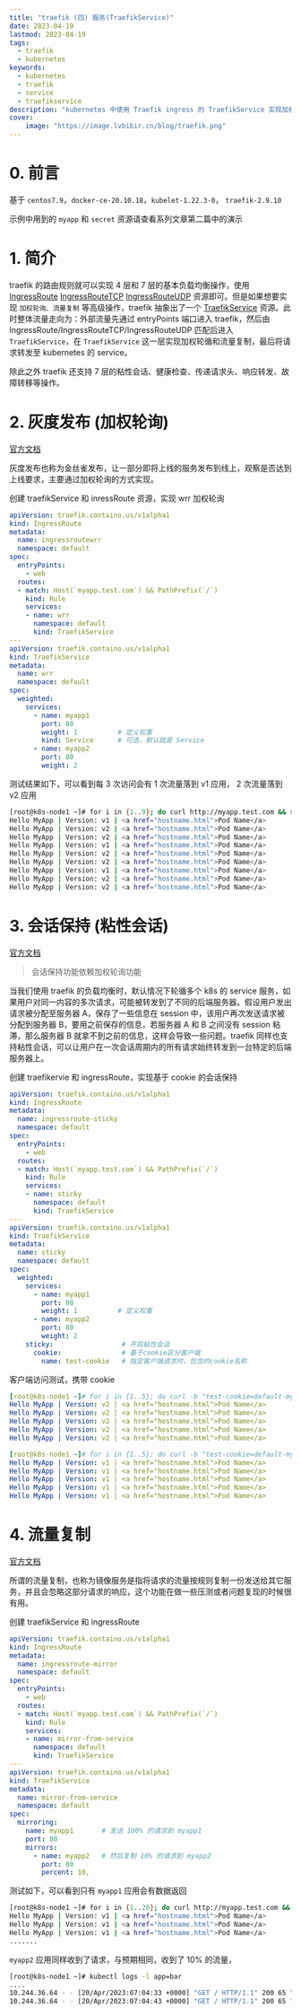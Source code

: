 ```yaml
---
title: "traefik (四) 服务(TraefikService)" 
date: 2023-04-19
lastmod: 2023-04-19
tags: 
  - traefik
  - kubernetes
keywords:
  - kubernetes
  - traefik
  - service
  - traefikservice
description: "kubernetes 中使用 Traefik ingress 的 TraefikService 实现加权轮询、灰度发布、流量复制、会话保持(粘性会话)等功能" 
cover:
    image: "https://image.lvbibir.cn/blog/traefik.png"
---
```


# 0. 前言

基于 `centos7.9`，`docker-ce-20.10.18`，`kubelet-1.22.3-0`， `traefik-2.9.10`

示例中用到的 `myapp` 和 `secret` 资源请查看系列文章第二篇中的演示

# 1. 简介

traefik 的路由规则就可以实现 4 层和 7 层的基本负载均衡操作，使用 [IngressRoute](https://doc.traefik.io/traefik/routing/providers/kubernetes-crd/#kind-ingressroute) [IngressRouteTCP](https://doc.traefik.io/traefik/routing/providers/kubernetes-crd/#kind-ingressroutetcp) [IngressRouteUDP](https://doc.traefik.io/traefik/routing/providers/kubernetes-crd/#kind-ingressrouteudp) 资源即可。但是如果想要实现 `加权轮询、流量复制` 等高级操作，traefik 抽象出了一个 [TraefikService](https://doc.traefik.io/traefik/routing/providers/kubernetes-crd/#kind-traefikservice) 资源。此时整体流量走向为：外部流量先通过 entryPoints 端口进入 traefik，然后由 IngressRoute/IngressRouteTCP/IngressRouteUDP 匹配后进入 `TraefikService`，在 `TraefikService` 这一层实现加权轮循和流量复制，最后将请求转发至 kubernetes 的 service。

除此之外 traefik 还支持 7 层的粘性会话、健康检查、传递请求头、响应转发、故障转移等操作。

# 2. 灰度发布 (加权轮询)

[官方文档](https://doc.traefik.io/traefik/routing/services/#weighted-round-robin-service)

灰度发布也称为金丝雀发布，让一部分即将上线的服务发布到线上，观察是否达到上线要求，主要通过加权轮询的方式实现。

创建 traefikService 和 inressRoute 资源，实现 wrr 加权轮询

```yaml
apiVersion: traefik.containo.us/v1alpha1
kind: IngressRoute
metadata:
  name: ingressroutewrr
  namespace: default
spec:
  entryPoints:
    - web
  routes:
  - match: Host(`myapp.test.com`) && PathPrefix(`/`)
    kind: Rule
    services:
    - name: wrr
      namespace: default
      kind: TraefikService
---
apiVersion: traefik.containo.us/v1alpha1
kind: TraefikService
metadata:
  name: wrr
  namespace: default
spec:
  weighted:
    services:
      - name: myapp1    
        port: 80
        weight: 1          # 定义权重
        kind: Service      # 可选，默认就是 Service 
      - name: myapp2
        port: 80     
        weight: 2
```

测试结果如下，可以看到每 3 次访问会有 1 次流量落到 v1 应用， 2 次流量落到 v2 应用

```bash
[root@k8s-node1 ~]# for i in {1..9}; do curl http://myapp.test.com && sleep 1; done
Hello MyApp | Version: v1 | <a href="hostname.html">Pod Name</a>
Hello MyApp | Version: v2 | <a href="hostname.html">Pod Name</a>
Hello MyApp | Version: v2 | <a href="hostname.html">Pod Name</a>
Hello MyApp | Version: v1 | <a href="hostname.html">Pod Name</a>
Hello MyApp | Version: v2 | <a href="hostname.html">Pod Name</a>
Hello MyApp | Version: v2 | <a href="hostname.html">Pod Name</a>
Hello MyApp | Version: v1 | <a href="hostname.html">Pod Name</a>
Hello MyApp | Version: v2 | <a href="hostname.html">Pod Name</a>
Hello MyApp | Version: v2 | <a href="hostname.html">Pod Name</a>
```

# 3. 会话保持 (粘性会话)

[官方文档](https://doc.traefik.io/traefik/routing/services/#servers)

> 会话保持功能依赖加权轮询功能

当我们使用 traefik 的负载均衡时，默认情况下轮循多个 k8s 的 service 服务，如果用户对同一内容的多次请求，可能被转发到了不同的后端服务器。假设用户发出请求被分配至服务器 A，保存了一些信息在 session 中，该用户再次发送请求被分配到服务器 B，要用之前保存的信息，若服务器 A 和 B 之间没有 session 粘滞，那么服务器 B 就拿不到之前的信息，这样会导致一些问题。traefik 同样也支持粘性会话，可以让用户在一次会话周期内的所有请求始终转发到一台特定的后端服务器上。

创建 traefikervie 和 ingressRoute，实现基于 cookie 的会话保持

```yaml
apiVersion: traefik.containo.us/v1alpha1
kind: IngressRoute
metadata:
  name: ingressroute-sticky
  namespace: default
spec:
  entryPoints:
    - web
  routes:
  - match: Host(`myapp.test.com`) && PathPrefix(`/`)
    kind: Rule
    services:
    - name: sticky
      namespace: default
      kind: TraefikService
---
apiVersion: traefik.containo.us/v1alpha1
kind: TraefikService
metadata:
  name: sticky
  namespace: default
spec:
  weighted:
    services:
      - name: myapp1
        port: 80
        weight: 1          # 定义权重
      - name: myapp2
        port: 80
        weight: 2
    sticky:                 # 开启粘性会话
      cookie:               # 基于cookie区分客户端      
        name: test-cookie   # 指定客户端请求时，包含的cookie名称
```

客户端访问测试，携带 cookie

```yaml
[root@k8s-node1 ~]# for i in {1..5}; do curl -b "test-cookie=default-myapp2-80" http://myapp.test.com; done
Hello MyApp | Version: v2 | <a href="hostname.html">Pod Name</a>
Hello MyApp | Version: v2 | <a href="hostname.html">Pod Name</a>
Hello MyApp | Version: v2 | <a href="hostname.html">Pod Name</a>
Hello MyApp | Version: v2 | <a href="hostname.html">Pod Name</a>
Hello MyApp | Version: v2 | <a href="hostname.html">Pod Name</a>

[root@k8s-node1 ~]# for i in {1..5}; do curl -b "test-cookie=default-myapp1-80" http://myapp.test.com; done
Hello MyApp | Version: v1 | <a href="hostname.html">Pod Name</a>
Hello MyApp | Version: v1 | <a href="hostname.html">Pod Name</a>
Hello MyApp | Version: v1 | <a href="hostname.html">Pod Name</a>
Hello MyApp | Version: v1 | <a href="hostname.html">Pod Name</a>
Hello MyApp | Version: v1 | <a href="hostname.html">Pod Name</a>
```

# 4. 流量复制

[官方文档](https://doc.traefik.io/traefik/routing/services/#mirroring-service)

所谓的流量复制，也称为镜像服务是指将请求的流量按规则复制一份发送给其它服务，并且会忽略这部分请求的响应，这个功能在做一些压测或者问题复现的时候很有用。

创建 traefikService 和 ingressRoute

```yaml
apiVersion: traefik.containo.us/v1alpha1
kind: IngressRoute
metadata:
  name: ingressroute-mirror
  namespace: default
spec:
  entryPoints:
    - web
  routes:
  - match: Host(`myapp.test.com`) && PathPrefix(`/`) 
    kind: Rule
    services:
    - name: mirror-from-service         
      namespace: default
      kind: TraefikService
---
apiVersion: traefik.containo.us/v1alpha1
kind: TraefikService
metadata:
  name: mirror-from-service
  namespace: default
spec:
  mirroring:
    name: myapp1       # 发送 100% 的请求到 myapp1
    port: 80
    mirrors:
      - name: myapp2   # 然后复制 10% 的请求到 myapp2
        port: 80
        percent: 10,
```

测试如下，可以看到只有 `myapp1` 应用会有数据返回

```bash
[root@k8s-node1 ~]# for i in {1..20}; do curl http://myapp.test.com && sleep 1; done
Hello MyApp | Version: v1 | <a href="hostname.html">Pod Name</a>
Hello MyApp | Version: v1 | <a href="hostname.html">Pod Name</a>
Hello MyApp | Version: v1 | <a href="hostname.html">Pod Name</a>
.......
```

`myapp2` 应用同样收到了请求，与预期相同，收到了 10% 的流量，

```bash
[root@k8s-node1 ~]# kubectl logs -l app=bar
....
10.244.36.64 - - [20/Apr/2023:07:04:33 +0000] "GET / HTTP/1.1" 200 65 "-" "curl/7.29.0" "1.1.1.1"
10.244.36.64 - - [20/Apr/2023:07:04:43 +0000] "GET / HTTP/1.1" 200 65 "-" "curl/7.29.0" "1.1.1.1"
```

